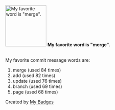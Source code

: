 <img src="https://my-badges.github.io/my-badges/favorite-word.png" alt="My favorite word is &quot;merge&quot;." title="My favorite word is &quot;merge&quot;." width="128">
<strong>My favorite word is &quot;merge&quot;.</strong>
<br><br>

My favorite commit message words are:

1. merge (used 84 times)
2. add (used 82 times)
3. update (used 76 times)
4. branch (used 69 times)
5. page (used 68 times)


Created by <a href="https://github.com/my-badges/my-badges">My Badges</a>